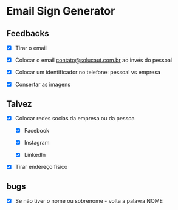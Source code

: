 # Email Sign Generator


## Feedbacks
- [x] Tirar o email

- [x] Colocar o email contato@solucaut.com.br ao invés do pessoal

- [x] Colocar um identificador no telefone: pessoal vs empresa

- [x] Consertar as imagens

## Talvez
- [x] Colocar redes socias da empresa ou da pessoa

    - [x] Facebook

    - [x] Instagram

    - [x] LinkedIn

- [x] Tirar endereço físico

## bugs
- [x] Se não tiver o nome ou sobrenome - volta a palavra NOME

